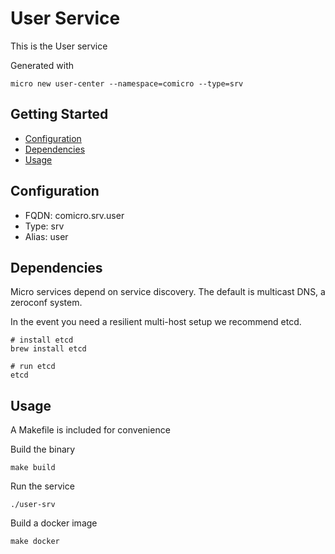 # User Service

This is the User service

Generated with

```
micro new user-center --namespace=comicro --type=srv
```

## Getting Started

- [Configuration](#configuration)
- [Dependencies](#dependencies)
- [Usage](#usage)

## Configuration

- FQDN: comicro.srv.user
- Type: srv
- Alias: user

## Dependencies

Micro services depend on service discovery. The default is multicast DNS, a zeroconf system.

In the event you need a resilient multi-host setup we recommend etcd.

```
# install etcd
brew install etcd

# run etcd
etcd
```

## Usage

A Makefile is included for convenience

Build the binary

```
make build
```

Run the service
```
./user-srv
```

Build a docker image
```
make docker
```